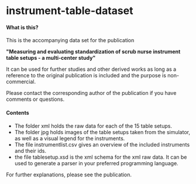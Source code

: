 <h1>instrument-table-dataset</h1>

<h4>What is this?</h4>

This is the accompanying data set for the publication

**"Measuring and evaluating standardization of scrub nurse instrument table setups - a multi-center study"**

It can be used for further studies and other derived works as long as a reference to the original publication is included and the purpose is non-commercial.

Please contact the corresponding author of the publication if you have comments or questions.

<h4>Contents</h4>

- The folder xml holds the raw data for each of the 15 table setups.
- The folder jpg holds images of the table setups taken from the simulator, as well as a visual legend for the instruments.
- The file instrumentlist.csv gives an overview of the included instruments and their ids.
- the file tablesetup.xsd is the xml schema for the xml raw data. It can be used to generate a parser in your preferred programming language.

For further explanations, please see the publication.

